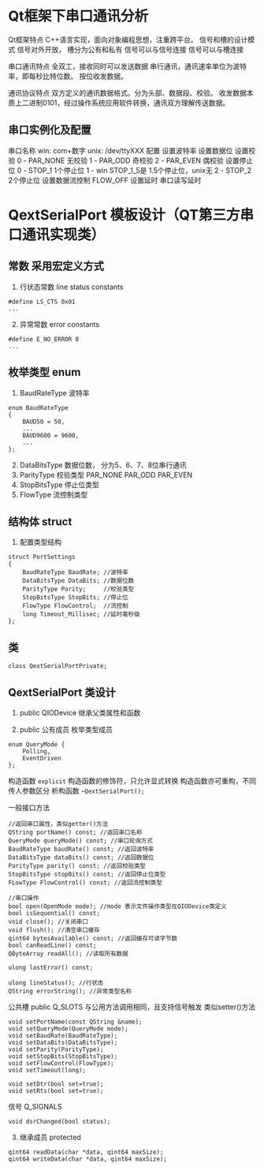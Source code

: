 # Qt框架下串口通讯分析

Qt框架特点
C++语言实现，面向对象编程思想，注重跨平台。
信号和槽的设计模式
信号对外开放，
槽分为公有和私有
信号可以与信号连接
信号可以与槽连接

串口通讯特点
全双工，接收同时可以发送数据
串行通讯，通讯速率单位为波特率，即每秒比特位数。
按位收发数据。

通讯协议特点
双方定义的通讯数据格式。分为头部、数据段、校验。
收发数据本质上二进制0101，经过操作系统应用软件转换，通讯双方理解传送数据。


## 串口实例化及配置
串口名称
win: com+数字
unix: /dev/ttyXXX
配置
设置波特率
设置数据位
设置校验
0 - PAR_NONE 无校验
1 - PAR_ODD 奇校验
2 - PAR_EVEN 偶校验
设置停止位
0 - STOP_1 1个停止位
1 - win STOP_1_5是 1.5个停止位，unix无
2 - STOP_2 2个停止位
设置数据流控制
FLOW_OFF
设置延时
串口读写延时


# QextSerialPort 模板设计（QT第三方串口通讯实现类）

## 常数 采用宏定义方式

1. 行状态常数 line status constants
```
#define LS_CTS 0x01
...
```
2. 异常常数 error constants
```
#define E_NO_ERROR 0
...
```
## 枚举类型 enum
1. BaudRateType 波特率
```
enum BaudRateType
{
    BAUD50 = 50,
    ...
    BAUD9600 = 9600,
    ...
};
```
2. DataBitsType 数据位数， 分为5、6、7、8位串行通讯
3. ParityType 校验类型
PAR_NONE PAR_ODD PAR_EVEN
4. StopBitsType 停止位类型
5. FlowType 流控制类型

## 结构体 struct
1. 配置类型结构
```
struct PortSettings
{
    BaudRateType BaudRate; //波特率
    DataBitsType DataBits; //数据位数
    ParityType Parity;     //校验类型
    StopBitsType StopBits; //停止位
    FlowType FlowControl;  //流控制
    long Timeout_Millisec; //延时毫秒级
};
```
## 类
```
class QextSerialPortPrivate;
```


## QextSerialPort 类设计
1. public QIODevice
继承父类属性和函数

2. public 公有成员
枚举类型成员
```
enum QueryMode {
    Polling,
    EventDriven
};
```
构造函数
`explicit` 构造函数的修饰符，只允许显式转换
构造函数亦可重构，不同传人参数区分
析构函数
`~QextSerialPort();`

一般接口方法
```
//返回串口属性，类似getter()方法
QString portName() const; //返回串口名称
QueryMode queryMode() const; //串口轮询方式
BaudRateType baudRate() const; //返回波特率
DataBitsType dataBits() const; //返回数据位
ParityType parity() const; //返回校验类型
StopBitsType stopBits() const; //返回停止位类型
FLowType FlowControl() const; //返回流控制类型

//串口操作
bool open(OpenMode mode); //mode 表示文件操作类型在QIODevice类定义
bool isSequential() const;
void close(); //关闭串口
void flush(); //清空串口缓存
qint64 bytesAvailable() const; //返回缓存可读字节数
bool canReadLine() const;
QByteArray readAll(); //读取所有数据

ulong lastError() const;

ulong lineStatus(); //行状态
QString errorString(); //异常类型名称
```
公共槽 public Q_SLOTS 与公用方法调用相同，且支持信号触发
类似setter()方法
```
void setPortName(const QString &name);
void setQueryMode(QueryMode mode);
void setBaudRate(BaudRateType);
void setDataBits(DataBitsType);
void setParity(ParityType);
void setStopBits(StopBitsType);
void setFlowControl(FlowType);
void setTimeout(long);

void setDtr(bool set=true);
void setRts(bool set=true);
```
信号 Q_SIGNALS
```
void dsrChanged(bool status);
```
3. 继承成员 protected
```
qint64 readData(char *data, qint64 maxSize);
qint64 writeData(char *data, qint64 maxSize);
```
